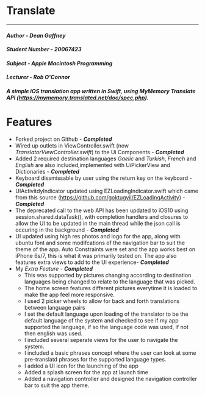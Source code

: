 # Translate
------
####  *_Author - Dean Gaffney_*
####  *_Student Number - 20067423_*
####  *_Subject - Apple Macintosh Programming_*
####  *_Lecturer - Rob O'Connor_*
##### A simple iOS translation app written in Swift, using MyMemory Translate API (https://mymemory.translated.net/doc/spec.php).

# Features

- Forked project on Github - *__Completed__*
- Wired up outlets in ViewController.swift (now *TranslatorViewController.swift*) to the Ui Components - *__Completed__*
- Added 2 required destination languages *Gaelic* and *Turkish*, *French* and *English* are also included,implemented with UiPickerView and Dictionaries - *__Completed__*
- Keyboard dissmissable by user using the return key on the keyboard - *__Completed__*
- UIActivitdyIndicator updated using EZLoadingIndicator.swift which came from this source (https://github.com/goktugyil/EZLoadingActivity) - *__Completed__*
- The deprecated call to the web API has been updated to iOS10 using session.shared.dataTask(), with completion handlers and closures to allow the UI to be updated in the main thread while the json call is occuring in the background - *__Completed__*
- UI updated using high res photos and logo for the app, along with ubuntu font and some modifcations of the navigation bar to suit the theme of the app. Auto Constraints were set and the app works best on iPhone 6s/7, this is what it was primarily tested on. The app also features extra views to add to the UI experience- *__Completed__*
- My *_Extra Feature_* - *__Completed__*
  - This was supported by pictures changing according to destination languages being changed to relate to the language that was picked. 
  - The home screen features different pictures everytime it is loaded to make the app feel more responsive.
  - I used 2 picker wheels to allow for back and forth translations between language pairs
  - I set the default language upon loading of the translator to be the default language of the system and checked to see if my app supported the language, if so the language code was used, if not then english was used.
  - I included several seperate views for the user to navigate the system.
  - I included a basic phrases concept where the user can look at some pre-translatd phrases for the supported language types.
  - I added a UI icon for the launching of the app
  - Added a splash screen for the app at launch time
  - Added a navigation controller and designed the navigation controller bar to suit the app theme.
